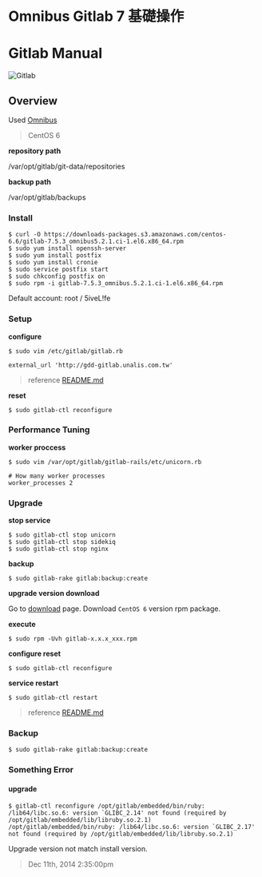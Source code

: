 # Omnibus Gitlab 7 基礎操作

# Gitlab Manual

![Gitlab][1]

## Overview

Used [Omnibus][2]

> CentOS 6

**repository path**

/var/opt/gitlab/git-data/repositories

**backup path**

/var/opt/gitlab/backups

### Install

	$ curl -O https://downloads-packages.s3.amazonaws.com/centos-6.6/gitlab-7.5.3_omnibus5.2.1.ci-1.el6.x86_64.rpm
	$ sudo yum install openssh-server
	$ sudo yum install postfix
	$ sudo yum install cronie
	$ sudo service postfix start
	$ sudo chkconfig postfix on
	$ sudo rpm -i gitlab-7.5.3_omnibus.5.2.1.ci-1.el6.x86_64.rpm

Default account: root / 5iveL!fe

### Setup

**configure**

	$ sudo vim /etc/gitlab/gitlab.rb
	
	external_url 'http://gdd-gitlab.unalis.com.tw'
	
> reference [README.md][config README.md]

**reset**

	$ sudo gitlab-ctl reconfigure
	
### Performance Tuning

**worker proccess**

	$ sudo vim /var/opt/gitlab/gitlab-rails/etc/unicorn.rb
	
	# How many worker processes
	worker_processes 2
	
### Upgrade

**stop service**

	$ sudo gitlab-ctl stop unicorn
	$ sudo gitlab-ctl stop sidekiq
	$ sudo gitlab-ctl stop nginx
	
**backup**

	$ sudo gitlab-rake gitlab:backup:create
	
**upgrade version download**

Go to [download][2] page. Download `CentOS 6` version rpm package.

**execute**

	$ sudo rpm -Uvh gitlab-x.x.x_xxx.rpm
	
**configure reset**

	$ sudo gitlab-ctl reconfigure
	
**service restart**

	$ sudo gitlab-ctl restart
	
> reference [README.md][upgrade README.md]

### Backup

	$ sudo gitlab-rake gitlab:backup:create

### Something Error

#### upgrade

	$ gitlab-ctl reconfigure /opt/gitlab/embedded/bin/ruby: /lib64/libc.so.6: version `GLIBC_2.14' not found (required by /opt/gitlab/embedded/lib/libruby.so.2.1) /opt/gitlab/embedded/bin/ruby: /lib64/libc.so.6: version `GLIBC_2.17' not found (required by /opt/gitlab/embedded/lib/libruby.so.2.1)
	
Upgrade version not match install version.

[1]: http://www.bloggure.info/images/uploads/2012/02/gitlabhq-logo.png
[2]: https://about.gitlab.com/downloads/
[config README.md]: https://gitlab.com/gitlab-org/omnibus-gitlab/blob/master/README.md
[upgrade README.md]: https://gitlab.com/gitlab-org/omnibus-gitlab/blob/master/doc/update.md

> Dec 11th, 2014 2:35:00pm
